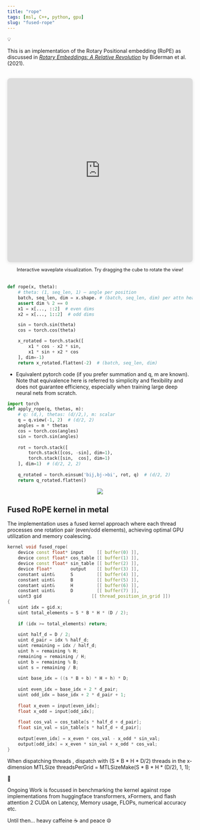 ```yaml
---
title: "rope"
tags: [msl, C++, python, gpu]
slug: "fused-rope"
---
```


<aside>
💡

This is an implementation of the Rotary Positional embedding (RoPE) 
as discussed in [*Rotary Embeddings: A Relative Revolution*](https://blog.eleuther.ai/rotary-embeddings/) by Biderman et al. (2021).

</aside>

<figure style="text-align: center; margin: 2rem 0;">
  <iframe 
    src="https://blog.eleuther.ai/images/blog/rotary-embeddings/waveplate.html" 
    style="width: 100%; height: 500px; border: none; border-radius: 8px; box-shadow: 0 2px 8px rgba(0,0,0,0.1);"
    title="Interactive Waveplate Demo">
  </iframe>
  <figcaption style="margin-top: 0.8rem; font-size: 0.9em; color: var(--muted);">
    Interactive waveplate visualization. Try dragging the cube to rotate the view!
  </figcaption>
</figure>

```python
def rope(x, theta):
    # theta: (1, seq_len, 1) — angle per position
    batch, seq_len, dim = x.shape. # (batch, seq_len, dim) per attn head H
    assert dim % 2 == 0
    x1 = x[..., ::2]  # even dims
    x2 = x[..., 1::2]  # odd dims

    sin = torch.sin(theta)
    cos = torch.cos(theta)

    x_rotated = torch.stack([
        x1 * cos - x2 * sin,
        x1 * sin + x2 * cos
    ], dim=-1)
    return x_rotated.flatten(-2)  # (batch, seq_len, dim)
```

- Equivalent pytorch code (if you prefer summation and q, m are known). Note that equivalence here is referred to simplicity and flexibility and does not guarantee efficiency, especially when training large deep neural nets from scratch.

```python
import torch
def apply_rope(q, thetas, m):
    # q: (d,), thetas: (d//2,), m: scalar
    q = q.view(-1, 2)  # (d/2, 2)
    angles = m * thetas
    cos = torch.cos(angles)
    sin = torch.sin(angles)
    
    rot = torch.stack([
        torch.stack([cos, -sin], dim=1),
        torch.stack([sin,  cos], dim=1)
    ], dim=1)  # (d/2, 2, 2)
    
    q_rotated = torch.einsum('bij,bj->bi', rot, q)  # (d/2, 2)
    return q_rotated.flatten()
```

<figure style="text-align: center;">
  <img src="https://pub-91e1a485198740aabff1705e89606dc3.r2.dev/rope_rotation_demo.gif" style="max-width: 100%; height: auto;" />
  <figcaption></figcaption>
</figure>

## Fused RoPE kernel in metal

The implementation uses a fused kernel approach where each thread processes one rotation pair (even/odd elements), achieving optimal GPU utilization and memory coalescing. 

```cpp
kernel void fused_rope(
    device const float* input     [[ buffer(0) ]],
    device const float* cos_table [[ buffer(1) ]],
    device const float* sin_table [[ buffer(2) ]],
    device float*       output    [[ buffer(3) ]],
    constant uint&      S         [[ buffer(4) ]],
    constant uint&      B         [[ buffer(5) ]],
    constant uint&      H         [[ buffer(6) ]],
    constant uint&      D         [[ buffer(7) ]],
    uint3 gid                   [[ thread_position_in_grid ]])
{
    uint idx = gid.x;
    uint total_elements = S * B * H * (D / 2);
    
    if (idx >= total_elements) return;
    
    uint half_d = D / 2;
    uint d_pair = idx % half_d;
    uint remaining = idx / half_d;
    uint h = remaining % H;
    remaining = remaining / H;
    uint b = remaining % B;
    uint s = remaining / B;
    
    uint base_idx = ((s * B + b) * H + h) * D;
    
    uint even_idx = base_idx + 2 * d_pair;
    uint odd_idx = base_idx + 2 * d_pair + 1;
    
    float x_even = input[even_idx];
    float x_odd = input[odd_idx];
    
    float cos_val = cos_table[s * half_d + d_pair];
    float sin_val = sin_table[s * half_d + d_pair];
    
    output[even_idx] = x_even * cos_val - x_odd * sin_val;
    output[odd_idx] = x_even * sin_val + x_odd * cos_val;
}
```

When dispatching threads , dispatch with (S * B * H * D/2) threads in the x-dimension
MTLSize threadsPerGrid = MTLSizeMake(S * B * H * (D/2), 1, 1);

<aside>
🚧

Ongoing Work is focussed in benchmarking the kernel against rope implementations from huggingface transformers, xFormers, and flash attention 2 CUDA on Latency, Memory usage, FLOPs, numerical accuracy etc. 

</aside>

Until then… heavy caffeine ☕️ and peace ☮️
